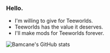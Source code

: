 ### Hello.

- I'm willing to give for Teeworlds.
- Teeworlds has the value it deserves.
- I'll make mods for Teeworlds forever.

![Bamcane's GitHub stats](https://github-readme-stats.vercel.app/api?username=Bamcane&show_icons=true&theme=algolia)
